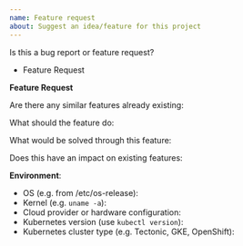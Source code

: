 ```yaml
---
name: Feature request
about: Suggest an idea/feature for this project
---
```

<!-- **Are you in the right place?**
1. For issues or feature requests, please create an issue in this repository.
2. For general technical and non-technical questions, we are happy to help you on our [Slack](https://slack.com).
3. Did you already search the existing open issues for anything similar? -->

Is this a bug report or feature request?
* Feature Request

**Feature Request**

Are there any similar features already existing:

What should the feature do:

What would be solved through this feature:

Does this have an impact on existing features:

**Environment**:
* OS (e.g. from /etc/os-release):
* Kernel (e.g. `uname -a`):
* Cloud provider or hardware configuration:
* Kubernetes version (use `kubectl version`):
* Kubernetes cluster type (e.g. Tectonic, GKE, OpenShift):
